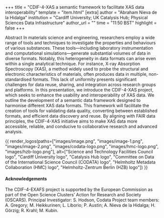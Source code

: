 +++
title = "CDIF-4-XAS a semantic framework to facilitate XAS data interoperability"
template = "item.html"
[extra]
author = "Abraham Nieva de la Hidalga"
institution = "Cardiff University; UK Catalysis Hub; Physical Sciences Data Infrastructure"
author_url = ""
time = "11:50 BST"
highlight = false
+++

Abstract
In materials science and engineering, researchers employ a wide range of tools and techniques to investigate the properties and behaviours of various substances. These tools—including laboratory instrumentation and computational simulations—generate substantial volumes of data in diverse formats. Notably, this heterogeneity in data formats can arise even within a single analytical technique. For instance, X-ray Absorption Spectroscopy (XAS), a method widely used to probe the structural and electronic characteristics of materials, often produces data in multiple, non-standardised formats. This lack of uniformity presents significant challenges for data reuse, sharing, and integration across research groups and platforms.
In this presentation, we introduce the CDIF-4-XAS project, which seeks to enhance the usability and interoperability of XAS data. We outline the development of a semantic data framework designed to harmonise different XAS data formats. This framework will facilitate the creation of tools for validating data quality, converting between established formats, and efficient data discovery and reuse. By aligning with FAIR data principles, the CDIF-4-XAS initiative aims to make XAS data more accessible, reliable, and conducive to collaborative research and advanced analysis.

{{ render_logos(paths=["images/image.png", "images/image-1.png", "images/image-2.png", "images/codata-logo.png", "images/hmc-logo.png", "images/hzb-logo.png"], alt=["Science and Technology Facilities Council logo", "Cardiff University logo", "Catalysis Hub logo", "Committee on Data of the International Science Council (CODATA) logo", "Helmholtz Metadata Collaboration (HMC) logo", "Helmholtz-Zentrum Berlin (HZB) logo"]) }}

#### Acknowledgements 
The CDIF-4-EXAFS project is supported by the European Commission as part of the Open Science Clusters’ Action for Research and Society (OSCARS). 
Principal Investigator: S. Hodson, Codata
Project team members:  A. Gregory; M. Heikkurinen; L. Liborio; P. Austin; A. Nieva de la Hidalga; H. Görzig; R. Krahl; M. Kubin.
